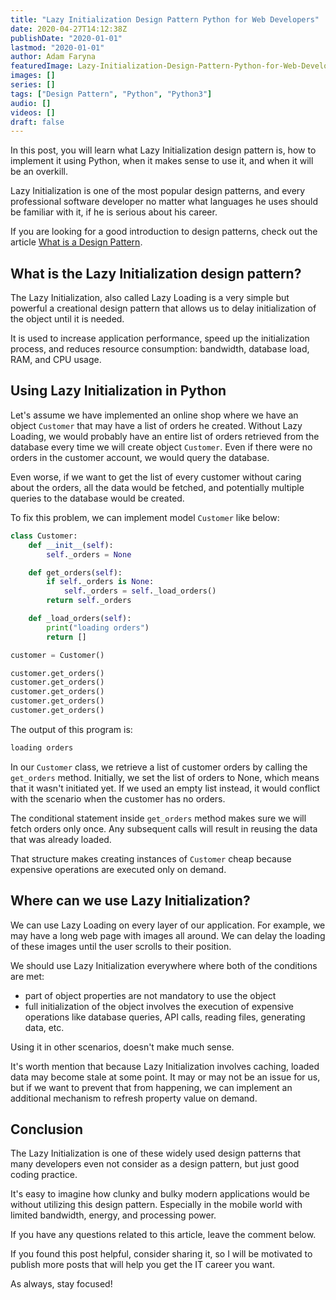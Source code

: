 ```yaml
---
title: "Lazy Initialization Design Pattern Python for Web Developers"
date: 2020-04-27T14:12:38Z
publishDate: "2020-01-01"
lastmod: "2020-01-01"
author: Adam Faryna
featuredImage: Lazy-Initialization-Design-Pattern-Python-for-Web-Developers.jpg
images: []
series: []
tags: ["Design Pattern", "Python", "Python3"]
audio: []
videos: []
draft: false
---
```


In this post, you will learn what Lazy Initialization design pattern is, how to implement it using Python, when it makes sense to use it, and when it will be an overkill.

Lazy Initialization is one of the most popular design patterns, and every professional software developer no matter what languages he uses should be familiar with it, if he is serious about his career.

If you are looking for a good introduction to design patterns, check out the article [What is a Design Pattern](/posts/what-is-a-design-pattern).

## What is the Lazy Initialization design pattern?

The Lazy Initialization, also called Lazy Loading is a very simple but powerful a creational design pattern that allows us to delay initialization of the object until it is needed.

It is used to increase application performance, speed up the initialization process, and reduces resource consumption: bandwidth, database load, RAM, and CPU usage.

## Using Lazy Initialization in Python

Let's assume we have implemented an online shop where we have an object `Customer` that may have a list of orders he created. Without Lazy Loading, we would probably have an entire list of orders retrieved from the database every time we will create object `Customer`. Even if there were no orders in the customer account, we would query the database.

Even worse, if we want to get the list of every customer without caring about the orders, all the data would be fetched, and potentially multiple queries to the database would be created.

To fix this problem, we can implement model `Customer` like below:

```python
class Customer:
    def __init__(self):
        self._orders = None

    def get_orders(self):
        if self._orders is None:
            self._orders = self._load_orders()
        return self._orders

    def _load_orders(self):
        print("loading orders")
        return []

customer = Customer()

customer.get_orders()
customer.get_orders()
customer.get_orders()
customer.get_orders()
customer.get_orders()
```

The output of this program is:

```bash
loading orders
```

In our `Customer` class, we retrieve a list of customer orders by calling the `get_orders` method. Initially, we set the list of orders to None, which means that it wasn't initiated yet. If we used an empty list instead, it would conflict with the scenario when the customer has no orders.

The conditional statement inside `get_orders` method makes sure we will fetch orders only once. Any subsequent calls will result in reusing the data that was already loaded.

That structure makes creating instances of `Customer` cheap because expensive operations are executed only on demand.

## Where can we use Lazy Initialization?

We can use Lazy Loading on every layer of our application. For example, we may have a long web page with images all around. We can delay the loading of these images until the user scrolls to their position.

We should use Lazy Initialization everywhere where both of the conditions are met:

- part of object properties are not mandatory to use the object
- full initialization of the object involves the execution of expensive operations like database queries, API calls, reading files, generating data, etc.

Using it in other scenarios, doesn't make much sense.

It's worth mention that because Lazy Initialization involves caching, loaded data may become stale at some point. It may or may not be an issue for us, but if we want to prevent that from happening, we can implement an additional mechanism to refresh property value on demand.

## Conclusion

The Lazy Initialization is one of these widely used design patterns that many developers even not consider as a design pattern, but just good coding practice.

It's easy to imagine how clunky and bulky modern applications would be without utilizing this design pattern. Especially in the mobile world with limited bandwidth, energy, and processing power.

If you have any questions related to this article, leave the comment below.

If you found this post helpful, consider sharing it, so I will be motivated to publish more posts that will help you get the IT career you want.

As always, stay focused!
